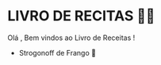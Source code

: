 # LIVRO DE RECITAS :woman_cook:

Olá , Bem vindos ao Livro de Receitas !

- Strogonoff de Frango :chicken:

  
